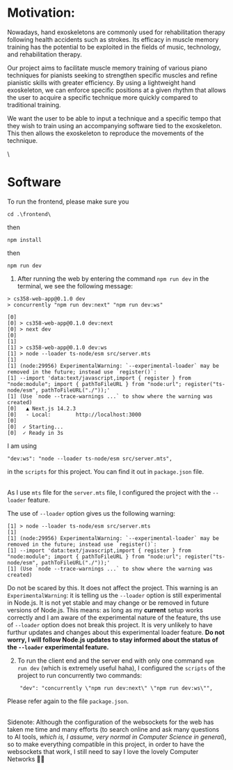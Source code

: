 # Motivation:
Nowadays, hand exoskeletons are commonly used for rehabilitation therapy following health accidents such as strokes. Its efficacy in muscle memory training has the potential to be exploited in the fields of music, technology, and rehabilitation therapy.

Our project aims to facilitate muscle memory training of various piano techniques for pianists seeking to strengthen specific muscles and refine pianistic skills with greater efficiency. By using a lightweight hand exoskeleton, we can enforce specific positions at a given rhythm that allows the user to acquire a specific technique more quickly compared to traditional training.

We want the user to be able to input a technique and a specific tempo that they wish to train using an accompanying software tied to the exoskeleton. This then allows the exoskeleton to reproduce the movements of the technique.

\
# Software 
To run the frontend, please make sure you
```
cd .\frontend\
```
then 
```
npm install
```
then
```
npm run dev
```






1) After running the web by entering the command `npm run dev` in the terminal, we see the following message:

```
> cs358-web-app@0.1.0 dev
> concurrently "npm run dev:next" "npm run dev:ws"

[0]
[0] > cs358-web-app@0.1.0 dev:next
[0] > next dev
[0]
[1]
[1] > cs358-web-app@0.1.0 dev:ws
[1] > node --loader ts-node/esm src/server.mts
[1]
[1] (node:29956) ExperimentalWarning: `--experimental-loader` may be removed in the future; instead use `register()`:
[1] --import 'data:text/javascript,import { register } from "node:module"; import { pathToFileURL } from "node:url"; register("ts-node/esm", pathToFileURL("./"));'
[1] (Use `node --trace-warnings ...` to show where the warning was created)
[0]   ▲ Next.js 14.2.3
[0]   - Local:        http://localhost:3000
[0]
[0]  ✓ Starting...
[0]  ✓ Ready in 3s
```

I am using
```
"dev:ws": "node --loader ts-node/esm src/server.mts",
```
in the `scripts` for this project. 
You can find it out in `package.json` file.

\
As I use `mts` file for the `server.mts` file, I configured the project with the `--loader` feature.

The use of `--loader` option gives us the following warning:
```
[1] > node --loader ts-node/esm src/server.mts
[1]
[1] (node:29956) ExperimentalWarning: `--experimental-loader` may be removed in the future; instead use `register()`:
[1] --import 'data:text/javascript,import { register } from "node:module"; import { pathToFileURL } from "node:url"; register("ts-node/esm", pathToFileURL("./"));'
[1] (Use `node --trace-warnings ...` to show where the warning was created)
```
Do not be scared by this. It does not affect the project. This warning is an `ExperimentalWarning`: it is telling us the `--loader` option is still experimental in Node.js. It is not yet stable and may change or be removed in future versions of Node.js. This means: as long as my **current** setup works correctly and I am aware of the experimental nature of the feature, ths use of `--loader` option does not break this project. It is very unlikely to have furthur updates and changes about this experimental loader feature. **Do not worry, I will follow Node.js updates to stay informed about the status of the `--loader` experimental feature.**

2) To run the client end and the server end with only one command `npm run dev` (which is extremely useful haha), I configured the `scripts` of the project to run concurrently two commands:
```
    "dev": "concurrently \"npm run dev:next\" \"npm run dev:ws\"",
```
Please refer again to the file `package.json`.

\
Sidenote: Although the configuration of the websockets for the web has taken me time and many efforts (to search online and ask many questions to AI tools, *which is, I assume, very normal in Computer Science in general*), so to make everything compatible in this project, in order to have the websockets that work, I still need to say I love the lovely Computer Networks 💓💓